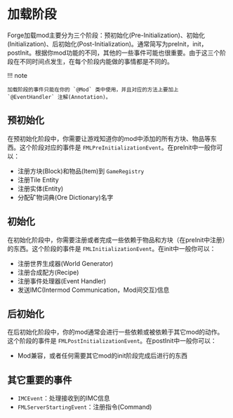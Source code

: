 加载阶段
=======================

Forge加载mod主要分为三个阶段：预初始化(Pre-Initialization)、初始化(Initialization)、后初始化(Post-Initialization)。通常简写为preInit，init，postInit。根据你mod功能的不同，其他的一些事件可能也很重要。由于这三个阶段在不同时间点发生，在每个阶段内能做的事情都是不同的。

!!! note

	加载阶段的事件只能在你的 `@Mod` 类中使用，并且对应的方法上要加上 `@EventHandler` 注解(Annotation)。

预初始化
---------------------------

在预初始化阶段中，你需要让游戏知道你的mod中添加的所有方块、物品等东西。这个阶段对应的事件是 `FMLPreInitializationEvent`。在preInit中一般你可以：

- 注册方块(Block)和物品(Item)到 `GameRegistry`
- 注册Tile Entity
- 注册实体(Entity)
- 分配矿物词典(Ore Dictionary)名字

初始化
---------------------

在初始化阶段中，你需要注册或者完成一些依赖于物品和方块（在preInit中注册）的东西。这个阶段的事件是 `FMLInitializationEvent`。在init中一般你可以：

- 注册世界生成器(World Generator)
- 注册合成配方(Recipe)
- 注册事件处理器(Event Handler)
- 发送IMC(Intermod Communication，Mod间交互)信息

后初始化
----------------------------

在后初始化阶段中，你的mod通常会进行一些依赖或被依赖于其它mod的动作。这个阶段的事件是 `FMLPostInitializationEvent`。在postInit中一般你可以：

- Mod兼容，或者任何需要其它mod的init阶段完成后进行的东西

其它重要的事件
------------

- `IMCEvent`：处理接收到的IMC信息
- `FMLServerStartingEvent`：注册指令(Command)